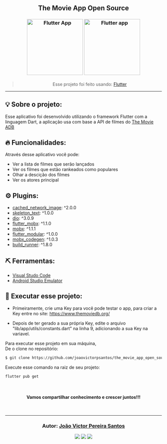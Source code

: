 <h2 align="center">
   The Movie App Open Source
</h2>

<h3 align="center">
  <img alt="Flutter App" 
    src="https://github.com/joaovictorpsantos/the_movie_app_open_source/blob/master/assets/screenshot1.png?raw=true" width="180px"/>
	<img alt="Flutter app" 
    src="https://github.com/joaovictorpsantos/the_movie_app_open_source/blob/master/assets/screenshot2.png?raw=true" width="180px"/>
</h3>

<blockquote align="center">
  Esse projeto foi feito usando:
    <a href="https://flutter.dev/">
      Flutter
    </a> 
</blockquote>

<hr/>

## 💡 Sobre o projeto:

Esse aplicativo foi desenvolvido utilizando o framework Flutter com a linguagem Dart, a aplicação usa com base a API de filmes do <a href="https://www.themoviedb.org/">The Movie ADB</a>

## 🔥 Funcionalidades:

Através desse aplicativo você pode:

- Ver a lista de filmes que serão lançados
- Ver os filmes que estão rankeados como populares
- Olhar a descição dos filmes
- Ver os atores principal

## ⚙️ Plugins:

- <a href="https://pub.dev/packages/cached_network_image">cached_network_image</a>: ^2.0.0
- <a href="https://pub.dev/packages/skeleton_text">skeleton_text</a>: ^1.0.0
- <a href="https://pub.dev/packages/dio">dio</a>: ^3.0.9
- <a href="https://pub.dev/packages/flutter_mobx">flutter_mobx</a>: ^1.1.0
- <a href="https://pub.dev/packages/mobx">mobx</a>: ^1.1.1
- <a href="https://pub.dev/packages/flutter_modular">flutter_modular</a>: ^1.0.0
- <a href="https://pub.dev/packages/mobx_codegen">mobx_codegen</a>: ^1.0.3
- <a href="https://pub.dev/packages/build_runner">build_runner</a>: ^1.8.0

## ⛏ Ferramentas:

- [Visual Studo Code](https://code.visualstudio.com/download)
- [Android Studio Emulator](https://developer.android.com/studio/run/emulator?hl=pt-br)

## 🏁 Executar esse projeto:

- Primeiramente, crie uma Key para você pode testar o app, para criar a Key entre no site: https://www.themoviedb.org/

- Depois de ter gerado a sua própria Key, edite o arquivo "lib/app/utils/constants.dart" na linha 9, adicionando a sua Key na variavel.

Para executar esse projeto em sua máquina,  
De o clone no repositório:

```bash
$ git clone https://github.com/joaovictorpsantos/the_movie_app_open_source.git
```

Execute esse comando na raiz de seu projeto:

```bash
flutter pub get
```

<br/>

<h4 align="center">
  Vamos compartilhar conhecimento e crescer juntos!!!
</h4>

<br/>

---

<h3 align="center">
Autor: <a alt="João Victor Pereira Santos GitHub" href="https://github.com/joaovictorpsantos">João Victor Pereira Santos</a>
</h3>

<p align="center">

  <a alt="João Victor Pereira Santos Linkedin" href="https://www.linkedin.com/in/joao-victor-pereira-santos//">
    <img src="https://img.shields.io/badge/LinkedIn-Jo%C3%A3o%20Victor%20Pereira%20Santos-blue?logo=linkedin"/></a>
  <a alt="João Victor Pereira Santos GitHub" href="https://github.com/joaovictorpsantos">
  <img src="https://img.shields.io/badge/GitHub-joaovictorpsantos-lightgrey?logo=github"/></a>
 <a alt="João Victor Pereira Santos Twitter" href="https://twitter.com/_joaovictorps">
  <img src="https://img.shields.io/badge/Twitter-__joaovictorps-blue?logo=twitter"/></a>

</p>
